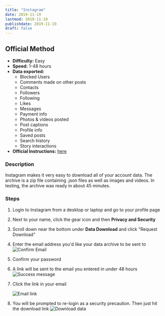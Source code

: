 ```yaml
---
title: "Instagram"
date: 2019-11-19
lastmod: 2019-11-19
publishdate: 2019-11-19
draft: false
---
```


##  Official Method

* **Difficulty:** Easy
* **Speed:** 1-48 hours
* **Data exported:**
	* Blocked Users
	* Comments made on other posts
	* Contacts
	* Followers
	* Following
	* Likes
	* Messages
	* Payment info
	* Photos & videos posted
	* Post captions
	* Profile info
	* Saved posts
	* Search history
	* Story interactions
* **Official Instructions:** [here](https://help.instagram.com/181231772500920)

### Description

Instagram makes it very easy to download all of your account data. The archive is a zip file containing .json files as well as images and videos. In testing, the archive was ready in about 45 minutes.

### Steps

1. Login to Instagram from a desktop or laptop and go to your profile page
1. Next to your name, click the gear icon and then **Privacy and Security**
1. Scroll down near the bottom under **Data Download** and click "Request Download"
1. Enter the email address you'd like your data archive to be sent to
	![Confirm Email](/images/instagram_email.png) 
1. Confirm your password
1. A link will be sent to the email you entered in under 48 hours
	![Success message](/images/instagram_confirm.png)
1. Click the link in your email

	![Email link](/images/instagram_link.png)
1. You will be prompted to re-login as a security precaution. Then just hit the download link
	![Download data](/images/instagram_download.png)
